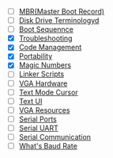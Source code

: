 - [ ] [MBR(Master Boot Record)](https://thestarman.pcministry.com/asm/mbr/)
- [ ] [Disk Drive Terminologyd](https://thestarman.pcministry.com/asm/mbr/DiskTerms.htm)
- [ ] [Boot Sequennce](https://wiki.osdev.org/Boot_Sequence)
- [X] [Troubleshooting](https://wiki.osdev.org/Troubleshooting)
- [X] [Code Management](https://wiki.osdev.org/Code_Management)
- [X] [Portability](https://wiki.osdev.org/Portability)
- [x] [Magic Numbers](https://en.wikipedia.org/wiki/Magic_number_(programming)#In_files)
- [ ] [Linker Scripts](https://wiki.osdev.org/Linker_Scripts)
- [ ] [VGA Hardware](https://wiki.osdev.org/VGA_Hardware)
- [ ] [Text Mode Cursor](https://wiki.osdev.org/Text_Mode_Cursor)
- [ ] [Text UI](https://wiki.osdev.org/Text_UI)
- [ ] [VGA Resources](https://wiki.osdev.org/VGA_Resources)
- [ ] [Serial Ports](https://wiki.osdev.org/Serial_Ports)
- [ ] [Serial UART](https://www.lammertbies.nl/comm/info/serial-uart)
- [ ] [Serial Communication](https://www.youtube.com/watch?v=IyGwvGzrqp8)
- [ ] [What's Baud Rate](https://www.wevolver.com/article/baud-rates)